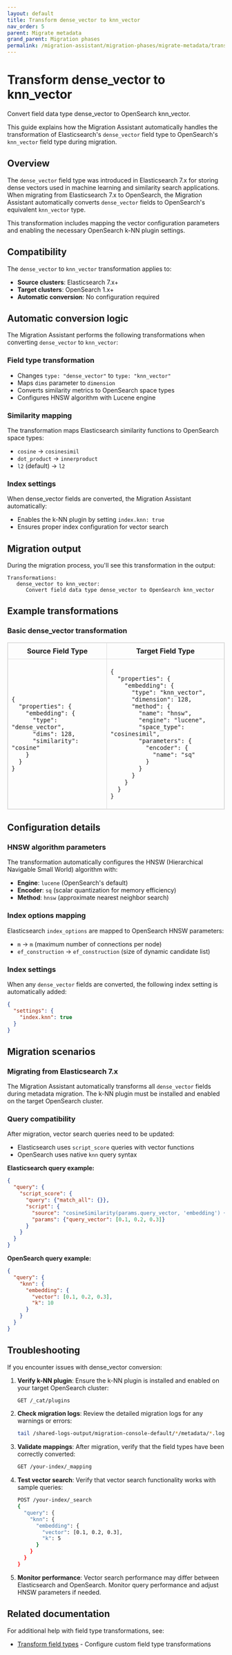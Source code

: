 ```yaml
---
layout: default
title: Transform dense_vector to knn_vector
nav_order: 5
parent: Migrate metadata
grand_parent: Migration phases
permalink: /migration-assistant/migration-phases/migrate-metadata/transform-dense-vector-knn-vector/
---
```


# Transform dense_vector to knn_vector

Convert field data type dense_vector to OpenSearch knn_vector.

This guide explains how the Migration Assistant automatically handles the transformation of Elasticsearch's `dense_vector` field type to OpenSearch's `knn_vector` field type during migration.

## Overview

The `dense_vector` field type was introduced in Elasticsearch 7.x for storing dense vectors used in machine learning and similarity search applications. When migrating from Elasticsearch 7.x to OpenSearch, the Migration Assistant automatically converts `dense_vector` fields to OpenSearch's equivalent `knn_vector` type.

This transformation includes mapping the vector configuration parameters and enabling the necessary OpenSearch k-NN plugin settings.

## Compatibility

The `dense_vector` to `knn_vector` transformation applies to:
- **Source clusters**: Elasticsearch 7.x+
- **Target clusters**: OpenSearch 1.x+
- **Automatic conversion**: No configuration required

## Automatic conversion logic

The Migration Assistant performs the following transformations when converting `dense_vector` to `knn_vector`:

### Field type transformation
- Changes `type: "dense_vector"` to `type: "knn_vector"`
- Maps `dims` parameter to `dimension`
- Converts similarity metrics to OpenSearch space types
- Configures HNSW algorithm with Lucene engine

### Similarity mapping
The transformation maps Elasticsearch similarity functions to OpenSearch space types:
- `cosine` → `cosinesimil`
- `dot_product` → `innerproduct`
- `l2` (default) → `l2`

### Index settings
When dense_vector fields are converted, the Migration Assistant automatically:
- Enables the k-NN plugin by setting `index.knn: true`
- Ensures proper index configuration for vector search

## Migration output

During the migration process, you'll see this transformation in the output:

```
Transformations:
   dense_vector to knn_vector:
      Convert field data type dense_vector to OpenSearch knn_vector
```

## Example transformations

### Basic dense_vector transformation

<table style="border-collapse: collapse; border: 1px solid #ddd;">
  <thead>
    <tr>
      <th style="border: 1px solid #ddd; padding: 8px;">Source Field Type</th>
      <th style="border: 1px solid #ddd; padding: 8px;">Target Field Type</th>
    </tr>
  </thead>
  <tbody>
    <tr>
      <td style="border: 1px solid #ddd; padding: 8px;">
        <pre><code>{
  "properties": {
    "embedding": {
      "type": "dense_vector",
      "dims": 128,
      "similarity": "cosine"
    }
  }
}</code></pre>
      </td>
      <td style="border: 1px solid #ddd; padding: 8px;">
        <pre><code>{
  "properties": {
    "embedding": {
      "type": "knn_vector",
      "dimension": 128,
      "method": {
        "name": "hnsw",
        "engine": "lucene",
        "space_type": "cosinesimil",
        "parameters": {
          "encoder": {
            "name": "sq"
          }
        }
      }
    }
  }
}</code></pre>
      </td>
    </tr>
  </tbody>
</table>

## Configuration details

### HNSW algorithm parameters

The transformation automatically configures the HNSW (Hierarchical Navigable Small World) algorithm with:
- **Engine**: `lucene` (OpenSearch's default)
- **Encoder**: `sq` (scalar quantization for memory efficiency)
- **Method**: `hnsw` (approximate nearest neighbor search)

### Index options mapping

Elasticsearch `index_options` are mapped to OpenSearch HNSW parameters:
- `m` → `m` (maximum number of connections per node)
- `ef_construction` → `ef_construction` (size of dynamic candidate list)

### Index settings

When any `dense_vector` fields are converted, the following index setting is automatically added:

```json
{
  "settings": {
    "index.knn": true
  }
}
```

## Migration scenarios

### Migrating from Elasticsearch 7.x

The Migration Assistant automatically transforms all `dense_vector` fields during metadata migration. The k-NN plugin must be installed and enabled on the target OpenSearch cluster.

### Query compatibility

After migration, vector search queries need to be updated:
- Elasticsearch uses `script_score` queries with vector functions
- OpenSearch uses native `knn` query syntax

**Elasticsearch query example:**
```json
{
  "query": {
    "script_score": {
      "query": {"match_all": {}},
      "script": {
        "source": "cosineSimilarity(params.query_vector, 'embedding') + 1.0",
        "params": {"query_vector": [0.1, 0.2, 0.3]}
      }
    }
  }
}
```

**OpenSearch query example:**
```json
{
  "query": {
    "knn": {
      "embedding": {
        "vector": [0.1, 0.2, 0.3],
        "k": 10
      }
    }
  }
}
```

## Troubleshooting

If you encounter issues with dense_vector conversion:

1. **Verify k-NN plugin**: Ensure the k-NN plugin is installed and enabled on your target OpenSearch cluster:
   ```bash
   GET /_cat/plugins
   ```

2. **Check migration logs**: Review the detailed migration logs for any warnings or errors:
   ```bash
   tail /shared-logs-output/migration-console-default/*/metadata/*.log
   ```

3. **Validate mappings**: After migration, verify that the field types have been correctly converted:
   ```bash
   GET /your-index/_mapping
   ```

4. **Test vector search**: Verify that vector search functionality works with sample queries:
   ```bash
   POST /your-index/_search
   {
     "query": {
       "knn": {
         "embedding": {
           "vector": [0.1, 0.2, 0.3],
           "k": 5
         }
       }
     }
   }
   ```

5. **Monitor performance**: Vector search performance may differ between Elasticsearch and OpenSearch. Monitor query performance and adjust HNSW parameters if needed.

## Related documentation

For additional help with field type transformations, see:
- [Transform field types]({{site.url}}{{site.baseurl}}/migration-assistant/migration-phases/migrate-metadata/handling-field-type-breaking-changes/) - Configure custom field type transformations
